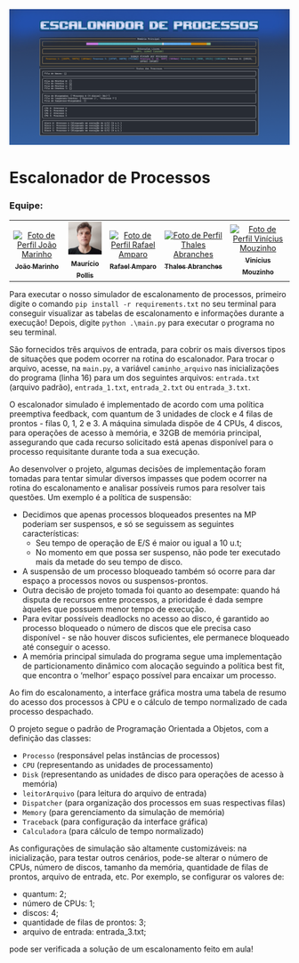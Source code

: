 <img src="./assets/banner.png"/>

# Escalonador de Processos

### Equipe:

<table>
  <tr>
    <td align="center">
      <a href="#">
        <img src="https://media.licdn.com/dms/image/D4D03AQEpKXL2hfWX_w/profile-displayphoto-shrink_800_800/0/1694720169840?e=1720051200&v=beta&t=1hXPRJ2VDCtSkZWCIGdyN-scDbceuA6oQpLurCELA4Q" width="100px;" alt="Foto de Perfil João Marinho"/><br>
        <sub>
          <b>João Marinho</b>
        </sub>
      </a>
    </td>
  <td align="center"> 
      <a href="#">
        <img src="./assets/mauricio.png" width="100px;" alt="Foto de Perfil Maurício Pollis"/><br>
        <sub>
          <b>Maurício Pollis</b>
        </sub>
      </a>
    </td>
    <td align="center">
      <a href="#">
        <img src="https://media.licdn.com/dms/image/D4D03AQF77uFsTywZOQ/profile-displayphoto-shrink_800_800/0/1695431131430?e=1724284800&v=beta&t=9kjcl93dCehq9VGKYAJDS6WNPxg2PNHBq1k64L8ULAw" width="100px;" alt="Foto de Perfil Rafael Amparo"/><br>
        <sub>
          <b>Rafael Amparo</b>
        </sub>
      </a>
    </td>
    <td align="center">
      <a href="#">
        <img src="https://media.licdn.com/dms/image/D4D03AQEHMV-n99jMgg/profile-displayphoto-shrink_800_800/0/1671372613905?e=1724284800&v=beta&t=d9PZLvKf-49t-gAIBjVy33BZrkUDfKApGNgn8lwTAds" width="100px;" alt="Foto de Perfil Thales Abranches"/><br>
        <sub>
          <b>Thales Abranches</b>
        </sub>
      </a>
    </td>
        <td align="center">
      <a href="#">
        <img src="https://media.licdn.com/dms/image/C4D03AQFUP51eZGzXVA/profile-displayphoto-shrink_800_800/0/1660179721701?e=1724284800&v=beta&t=mukl6EggU3MPNSlDJcMz7z0XT8xpdyfCAZThfP36j48" width="100px;" alt="Foto de Perfil Vinícius Mouzinho"/><br>
        <sub>
          <b>Vinícius Mouzinho</b>
        </sub>
      </a>
    </td>
  </tr>
</table>

Para executar o nosso simulador de escalonamento de processos, primeiro digite o comando `pip install -r requirements.txt` no seu terminal para conseguir visualizar as tabelas de escalonamento e informações durante a execução! Depois, digite  `python .\main.py` para executar o programa no seu terminal.

São fornecidos três arquivos de entrada, para cobrir os mais diversos tipos de situações que podem ocorrer na rotina do escalonador. Para trocar o arquivo, acesse, na `main.py`, a variável `caminho_arquivo` nas inicializações do programa (linha 16) para um dos seguintes arquivos: `entrada.txt` (arquivo padrão), `entrada_1.txt`, `entrada_2.txt` ou `entrada_3.txt`.

O escalonador simulado é implementado de acordo com uma política preemptiva feedback, com quantum de 3 unidades de clock e 4 filas de prontos - filas 0, 1, 2 e 3. A máquina simulada dispõe de 4 CPUs, 4 discos, para operações de acesso à memória, e 32GB de memória principal, assegurando que cada recurso solicitado está apenas disponível para o processo requisitante durante toda a sua execução.

Ao desenvolver o projeto, algumas decisões de implementação foram tomadas para tentar simular diversos impasses que podem ocorrer na rotina do escalonamento e analisar possíveis rumos para resolver tais questões. Um exemplo é a política de suspensão:

- Decidimos que apenas processos bloqueados presentes na MP poderiam ser suspensos, e só se seguissem as seguintes características:
  - Seu tempo de operação de E/S é maior ou igual a 10 u.t;
  - No momento em que possa ser suspenso, não pode ter executado mais da metade do seu tempo de disco.
- A suspensão de um processo bloqueado também só ocorre para dar espaço a processos novos ou suspensos-prontos.
- Outra decisão de projeto tomada foi quanto ao desempate: quando há disputa de recursos entre processos, a prioridade é dada sempre àqueles que possuem menor tempo de execução.
- Para evitar possíveis deadlocks no acesso ao disco, é garantido ao processo bloqueado o número de discos que ele precisa caso disponível - se não houver discos suficientes, ele permanece bloqueado até conseguir o acesso.
- A memória principal simulada do programa segue uma implementação de particionamento dinâmico com alocação seguindo a política best fit, que encontra o ‘melhor’ espaço possível para encaixar um processo.

Ao fim do escalonamento, a interface gráfica mostra uma tabela de resumo do acesso dos processos à CPU e o cálculo de tempo normalizado de cada processo despachado.

O projeto segue o padrão de Programação Orientada a Objetos, com a definição das classes:

- `Processo` (responsável pelas instâncias de processos)
- `CPU` (representando as unidades de processamento)
- `Disk` (representando as unidades de disco para operações de acesso à memória)
- `leitorArquivo` (para leitura do arquivo de entrada)
- `Dispatcher` (para organização dos processos em suas respectivas filas)
- `Memory` (para gerenciamento da simulação de memória)
- `Traceback` (para configuração da interface gráfica)
- `Calculadora` (para cálculo de tempo normalizado)

As configurações de simulação são altamente customizáveis: na inicialização, para testar outros cenários, pode-se alterar o número de CPUs, número de discos, tamanho da memória, quantidade de filas de prontos, arquivo de entrada, etc. Por exemplo, se configurar os valores de:

- quantum: 2;
- número de CPUs: 1;
- discos: 4;
- quantidade de filas de prontos: 3;
- arquivo de entrada: entrada_3.txt;

pode ser verificada a solução de um escalonamento feito em aula!
